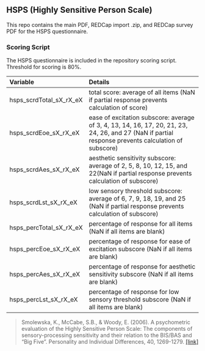 ## HSPS (Highly Sensitive Person Scale)

This repo contains the main PDF, REDCap import .zip, and REDCap survey PDF for the HSPS questionnaire.


### Scoring Script
The HSPS questionnaire is included in the repository scoring script. Threshold for scoring is 80%.

| Variable | Details |
| :--  | :--  |
| hsps_scrdTotal_sX_rX_eX | total score: average of all items (NaN if partial response prevents calculation of score) |
| hsps_scrdEoe_sX_rX_eX | ease of excitation subscore: average of 3, 4, 13, 14, 16, 17, 20, 21, 23, 24, 26, and 27 (NaN if partial response prevents calculation of subscore) |
| hsps_scrdAes_sX_rX_eX | aesthetic sensitivity subscore: average of 2, 5, 8, 10, 12, 15, and 22(NaN if partial response prevents calculation of subscore) |
| hsps_scrdLst_sX_rX_eX | low sensory threshold subscore: average of 6, 7, 9, 18, 19, and 25 (NaN if partial response prevents calculation of subscore) |
| hsps_percTotal_sX_rX_eX | percentage of response for all items (NaN if all items are blank) |
| hsps_percEoe_sX_rX_eX | percentage of response for ease of excitation subscore (NaN if all items are blank) |
| hsps_percAes_sX_rX_eX | percentage of response for aesthetic sensitivity subscore (NaN if all items are blank) |
| hsps_percLst_sX_rX_eX | percentage of response for low sensory threshold subscore (NaN if all items are blank) |

> Smolewska, K., McCabe, S.B., & Woody, E. (2006). A psychometric evaluation of the Highly Sensitive Person Scale: The components of sensory-processing sensitivity and their relation to the BIS/BAS and “Big Five”. Personality and Individual Differences, 40, 1269-1279. [[link]](https://www.sciencedirect.com/science/article/pii/S0191886905003909)